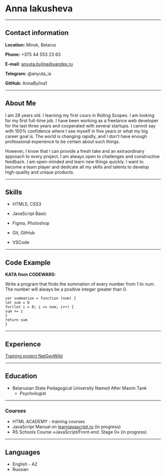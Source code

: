 # Anna Iakusheva
*******
## Contact information

**Location:** Minsk, Belarus

**Phone:** +375 44 553 23 63

**E-mail:** anyuta.bylina@yandex.ru

**Telegram:** @anyuta_ia

**GitHub:** AnnaBylina1

******

## About Me

I am 28 years old. I learning my first cours in Rolling Scopes. I am looking for my first full-time job. I have been working as a freelance web developer for the last three years and cooperated with several startups. I cannot say with 100% confidence where I see myself in five years or what my big career goal is. The world is changing rapidly, and I don’t have enough professional experience to be certain about such things. 

However, I know that I can provide a fresh take and an extraordinary approach to every project. I am always open to challenges and constructive feedback. I am open-minded and learn new things quickly. I want to become a team player and dedicate all my skills and talents to develop high-quality and unique products.

******
## Skills

 * HTML5, CSS3

 * JavaScript Basic

 * Figma, Photoshop

 * Git, GitHub

 * VSCode
******
## Code Example

**KATA from CODEWARS:** 

Write a program that finds the summation of every number from 1 to num. The number will always be a positive integer greater than 0.

```
var summation = function (num) {
let sum = 0
for(let i = 0; i <= num; i++) {
sum += i
}
return sum
}
```

******

## Experience

[Training project NatGeoWild](https://github.com/AnnaBylina1/NatGeoWild)

*******

## Education

 * Belarusian State Pedagogical University Named After Maxim Tank
    * Psychologist
******
### Courses
* HTML ACADEMY - training courses
* JavaScript Manual on [learnjavascript.ru](https://learn.javascript.ru/) (in progress)
* RS Schools Course «JavaScript/Front-end. Stage 0» (in progress)

******

## Languages

* English - A2
* Russian